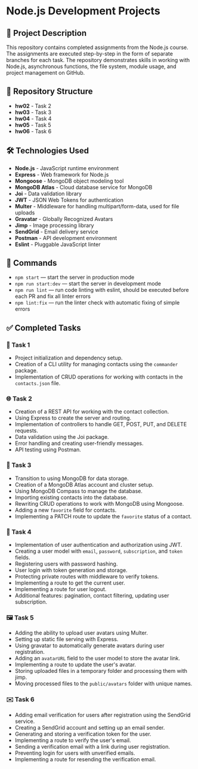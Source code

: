 # Node.js Development Projects

## 📄 Project Description

This repository contains completed assignments from the Node.js course. The assignments are executed step-by-step in the form of separate branches for each task. The repository demonstrates skills in working with Node.js, asynchronous functions, the file system, module usage, and project management on GitHub.

## 📂 Repository Structure

- **hw02** - Task 2
- **hw03** - Task 3
- **hw04** - Task 4
- **hw05** - Task 5
- **hw06** - Task 6

## 🛠️ Technologies Used

- **Node.js** - JavaScript runtime environment
- **Express** - Web framework for Node.js
- **Mongoose** - MongoDB object modeling tool
- **MongoDB Atlas** - Cloud database service for MongoDB
- **Joi** - Data validation library
- **JWT** - JSON Web Tokens for authentication
- **Multer** - Middleware for handling multipart/form-data, used for file uploads
- **Gravatar** - Globally Recognized Avatars
- **Jimp** - Image processing library
- **SendGrid** - Email delivery service
- **Postman** - API development environment
- **Eslint** - Pluggable JavaScript linter

## 📜 Commands

- `npm start` &mdash; start the server in production mode
- `npm run start:dev` &mdash;  start the server in development mode
- `npm run lint` &mdash; run code linting with eslint, should be executed before each PR and fix all linter errors
- `npm lint:fix` &mdash; run the linter check with automatic fixing of simple errors

## ✅ Completed Tasks

### 📝 Task 1

- Project initialization and dependency setup.
- Creation of a CLI utility for managing contacts using the `commander` package.
- Implementation of CRUD operations for working with contacts in the `contacts.json` file.

### 🌐 Task 2

- Creation of a REST API for working with the contact collection.
- Using Express to create the server and routing.
- Implementation of controllers to handle GET, POST, PUT, and DELETE requests.
- Data validation using the Joi package.
- Error handling and creating user-friendly messages.
- API testing using Postman.

### 💾 Task 3

- Transition to using MongoDB for data storage.
- Creation of a MongoDB Atlas account and cluster setup.
- Using MongoDB Compass to manage the database.
- Importing existing contacts into the database.
- Rewriting CRUD operations to work with MongoDB using Mongoose.
- Adding a new `favorite` field for contacts.
- Implementing a PATCH route to update the `favorite` status of a contact.

### 🔐 Task 4

- Implementation of user authentication and authorization using JWT.
- Creating a user model with `email`, `password`, `subscription`, and `token` fields.
- Registering users with password hashing.
- User login with token generation and storage.
- Protecting private routes with middleware to verify tokens.
- Implementing a route to get the current user.
- Implementing a route for user logout.
- Additional features: pagination, contact filtering, updating user subscription.

### 🖼️ Task 5

- Adding the ability to upload user avatars using Multer.
- Setting up static file serving with Express.
- Using gravatar to automatically generate avatars during user registration.
- Adding an `avatarURL` field to the user model to store the avatar link.
- Implementing a route to update the user's avatar.
- Storing uploaded files in a temporary folder and processing them with jimp.
- Moving processed files to the `public/avatars` folder with unique names.

### ✉️ Task 6

- Adding email verification for users after registration using the SendGrid service.
- Creating a SendGrid account and setting up an email sender.
- Generating and storing a verification token for the user.
- Implementing a route to verify the user's email.
- Sending a verification email with a link during user registration.
- Preventing login for users with unverified emails.
- Implementing a route for resending the verification email.
